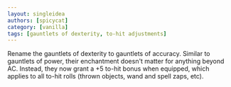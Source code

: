 ```yaml
---
layout: singleidea
authors: [spicycat]
category: [vanilla]
tags: [gauntlets of dexterity, to-hit adjustments]
---
```

Rename the gauntlets of dexterity to gauntlets of accuracy. Similar to gauntlets
of power, their enchantment doesn't matter for anything beyond AC. Instead, they
now grant a +5 to-hit bonus when equipped, which applies to all to-hit rolls
(thrown objects, wand and spell zaps, etc).
